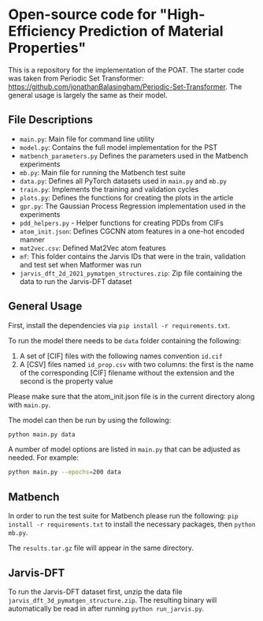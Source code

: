 # Open-source code for "High-Efficiency Prediction of Material Properties"

This is a repository for the implementation of the POAT. The starter code was taken from Periodic Set Transformer:
https://github.com/jonathanBalasingham/Periodic-Set-Transformer. The general usage is largely the same as their model.

## File Descriptions
- `main.py`: Main file for command line utility
- `model.py`: Contains the full model implementation for the PST
- `matbench_parameters.py` Defines the parameters used in the Matbench experiments
- `mb.py`: Main file for running the Matbench test suite
- `data.py`: Defines all PyTorch datasets used in `main.py` and `mb.py`
- `train.py`: Implements the training and validation cycles
- `plots.py`: Defines the functions for creating the plots in the article
- `gpr.py`: The Gaussian Process Regression implementation used in the experiments
- `pdd_helpers.py` - Helper functions for creating PDDs from CIFs
- `atom_init.json`: Defines CGCNN atom features in a one-hot encoded manner
- `mat2vec.csv`: Defined Mat2Vec atom features
- `mf`: This folder contains the Jarvis IDs that were in the train, validation and test set when Matformer was run
- `jarvis_dft_2d_2021_pymatgen_structures.zip`: Zip file containing the data to run the Jarvis-DFT dataset

## General Usage

First, install the dependencies via `pip install -r requirements.txt`.

To run the model there needs to be `data` folder containing the following:

1. A set of [CIF] files with the following names convention `id.cif`
2. A [CSV] files named `id_prop.csv` with two columns: the first is the name of the corresponding [CIF] filename without the extension and the second is the property value

Please make sure that the atom_init.json file is in the current directory along with `main.py`.

The model can then be run by using the following:

```bash
python main.py data
```

A number of model options are listed in `main.py` that can be adjusted as needed. For example:

```bash
python main.py --epochs=200 data
```

## Matbench

In order to run the test suite for Matbench please run the following:
`pip install -r requirements.txt` to install the necessary packages, then
`python mb.py`.

The `results.tar.gz` file will appear in the same directory.

## Jarvis-DFT

To run the Jarvis-DFT dataset first, unzip the data file `jarvis_dft_3d_pymatgen_structure.zip`. 
The resulting binary will automatically be read in after running `python run_jarvis.py`.
